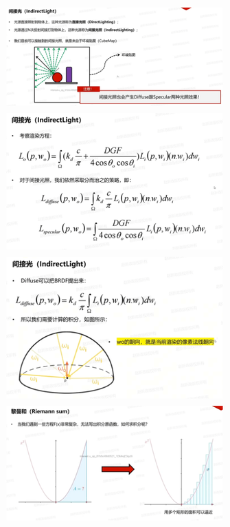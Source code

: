 ![输入图片说明](/imgs/2025-04-08/06LhZMKZrXVp9RaD.png)

![输入图片说明](/imgs/2025-04-08/50awnfEQeSWu34EQ.png)

![输入图片说明](/imgs/2025-04-08/GyIHS2iXOsgRqOO6.png)

![输入图片说明](/imgs/2025-04-08/oS39XNvuY7mJbTRN.png)

<!--stackedit_data:
eyJoaXN0b3J5IjpbLTExODQ1ODk0NDEsMTc0NTAxMjcyNiwxNT
M1NDQwMjE4LC0yMDg4NzQ2NjEyXX0=
-->